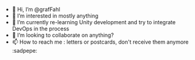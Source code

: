 - 👋 Hi, I’m @grafFahl
- 👀 I’m interested in mostly anything
- 🌱 I’m currently re-learning Unity development and try to integrate DevOps in the process
- 💞️ I’m looking to collaborate on anything?
- 📫 How to reach me : letters or postcards, don't receive them anymore :sadpepe:

<!---
grafFahl/grafFahl is a ✨ special ✨ repository because its `README.md` (this file) appears on your GitHub profile.
You can click the Preview link to take a look at your changes.
--->
